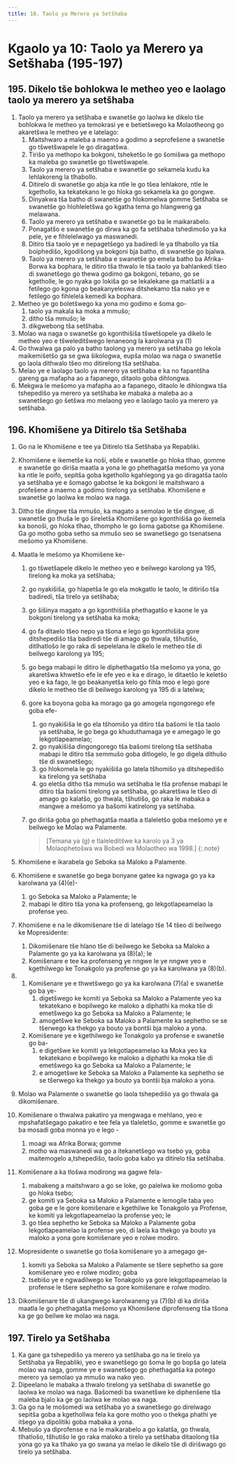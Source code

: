 ```yaml
---
title: 10. Taolo ya Merero ya Setšhaba
---
```


# Kgaolo ya 10: Taolo ya Merero ya Setšhaba (195-197)

## 195. Dikelo tše bohlokwa le metheo yeo e laolago taolo ya merero ya setšhaba

1.	Taolo ya merero ya setšhaba e swanetše go laolwa ke dikelo tše bohlokwa le metheo ya temokrasi ye e betietšwego ka Molaotheong go akaretšwa le metheo ye e latelago:
	1.	Maitshwaro a maleba a maemo a godimo a seprofešene a swanetše go tšwetšwapele le go diragatšwa.
	1.	Tirišo ya methopo ka bokgoni, tsheketšo le go šomišwa ga methopo ka maleba go swanetše go tšwetšwapele.
	1.	Taolo ya merero ya setšhaba e swanetše go sekamela kudu ka lehlakoreng la tlhabollo.
	1.	Ditirelo di swanetše go abja ka ntle le go tšea lehlakore, ntle le kgethollo, ka tekatekano le go hloka go sekamela ka go gongwe.
	1.	Dinyakwa tša batho di swanetše go hlokomelwa gomme Setšhaba se swanetše go hlohleletšwa go kgatha tema go hlangweng ga melawana.
	1.	Taolo ya merero ya setšhaba e swanetše go ba le maikarabelo.
	1.	Ponagatšo e swanetše go dirwa ka go fa setšhaba tshedimošo ya ka pele, ye e fihlelelwago ya maswanedi.
	1.	Ditiro tša taolo ye e nepagetšego ya badiredi le ya tlhabollo ya tša boiphedišo, kgodišong ya bokgoni bja batho, di swanetše go bjalwa.
	1.	Taolo ya merero ya setšhaba e swanetše go emela batho ba Afrika-Borwa ka bophara, le ditiro tša thwalo le tša taolo ya bahlankedi tšeo di swanetšego go thewa godimo ga bokgoni, tebano, go se kgetholle, le go nyaka go lokiša go se lekalekane ga matšatši a a fetilego go kgona go beakanyeleswa ditshekamo tša nako ye e fetilego go fihlelela kemedi ka bophara.
2.	Metheo ye go boletšwego ka yona mo godimo e šoma go-
	1.	taolo ya makala ka moka a mmušo;
	1.	ditho tša mmušo; le
	1.	dikgwebong tša setšhaba.
3.	Molao wa naga o swanetše go kgonthišiša tšwetšopele ya dikelo le metheo yeo e tšweleditšwego lenaneong la karolwana ya (1)
4.	Go thwalwa ga palo ya batho taolong ya merero ya setšhaba go lekola maikemišetšo ga se gwa šikologwa, eupša molao wa naga o swanetše go laola dithwalo tšeo mo ditirelong tša setšhaba.
5.	Melao ye e laolago taolo ya merero ya setšhaba e ka no fapantšha gareng ga mafapha ao a fapanego, ditaolo goba dihlongwa.
6.	Mekgwa le mešomo ya mafapha ao a fapanego, ditaolo le dihlongwa tša tshepedišo ya merero ya setšhaba ke mabaka a maleba ao a swanetšego go šetšwa mo melaong yeo e laolago taolo ya merero ya setšhaba.

## 196. Khomišene ya Ditirelo tša Setšhaba

1.	Go na le Khomišene e tee ya Ditirelo tša Setšhaba ya Repabliki.
2.	Khomišene e ikemetše ka noši, ebile e swanetše go hloka tlhao, gomme e swanetše go diriša maatla a yona le go phethagatša mešomo ya yona ka ntle le poifo, sepitša goba kgethollo kgahlegong ya go diragatša taolo ya setšhaba ye e šomago gabotse le ka bokgoni le maitshwaro a profešene a maemo a godimo tirelong ya setšhaba. Khomišene e swanetše go laolwa ke molao wa naga.
3.	Ditho tše dingwe tša mmušo, ka magato a semolao le tše dingwe, di swanetše go thuša le go šireletša Khomišene go kgonthišiša go ikemela ka bonoši, go hloka tlhao, tlhompho le go šoma gabotse ga Khomišene. Ga go motho goba setho sa mmušo seo se swanetšego go tsenatsena mešomo ya Khomišene.
4.	Maatla le mešomo ya Khomišene ke-
	1.	go tšwetšapele dikelo le metheo yeo e beilwego karolong ya 195, tirelong ka moka ya setšhaba;
	1.	go nyakišiša, go hlapetša le go ela mokgatlo le taolo, le ditirišo tša badiredi, tša tirelo ya setšhaba;
	1.	go šišinya magato a go kgonthišiša phethagatšo e kaone le ya bokgoni tirelong ya setšhaba ka moka;
	1.	go fa ditaelo tšeo nepo ya tšona e lego go kgonthišiša gore ditshepedišo tša badiredi tše di amago go thwala, tšhutišo, ditlhatlošo le go raka di sepelelana le dikelo le metheo tše di beilwego karolong ya 195;
	1.	go bega mabapi le ditiro le diphethagatšo tša mešomo ya yona, go akaretšwa khwetšo efe le efe yeo e ka e dirago, le ditaetšo le keletšo yeo e ka fago, le go beakanyetša kelo go fihla moo e lego gore dikelo le metheo tše di beilwego karolong ya 195 di a latelwa;
	1.	gore ka boyona goba ka morago ga go amogela ngongorego efe goba efe-
		1.	go nyakišiša le go ela tšhomišo ya ditiro tša bašomi le tša taolo ya setšhaba, le go bega go khuduthamaga ye e amegago le go lekgotlapeamelao;
		1.	go nyakišiša dingongorego tša bašomi tirelong tša setšhaba mabapi le ditiro tša semmušo goba ditlogelo, le go digela dithušo tše di swanetšego;
		1.	go hlokomela le go nyakišiša go latela tšhomišo ya ditshepedišo ka tirelong ya setšhaba
		1.	go eletša ditho tša mmušo wa setšhaba le tša profense mabapi le ditiro tša bašomi tirelong ya setšhaba, go akaretšwa le tšeo di amago go kalatšo, go thwala, tšhutišo, go raka le mabaka a mangwe a mešomo ya bašomi katirelong ya setšhaba.
	1.	go diriša goba go phethagatša maatla a tlaleletšo goba mešomo ye e beilwego ke Molao wa Palamente.

		> [Temana ya (g) e tlaleleditšwe ka karolo ya 3 ya Molaophetošwa wa Bobedi wa Molaotheo wa 1998.]
		{:.note}

5.	Khomišene e ikarabela go Seboka sa Maloko a Palamente.
6.	Khomišene e swanetše go bega bonyane gatee ka ngwaga go ya ka karolwana ya (4)(e)-
	1.	go Seboka sa Maloko a Palamente; le
	1.	mabapi le ditiro tša yona ka profenseng, go lekgotlapeamelao la profense yeo.
7.	Khomišene e na le dikomišenare tše di latelago tše 14 tšeo di beilwego ke Mopresidente:
	1.	Dikomišenare tše hlano tše di beilwego ke Seboka sa Maloko a Palamente go ya ka karolwana ya (8)(a); le
	1.	Komišenare e tee ka profenseng ye nngwe le ye nngwe yeo e kgethilwego ke Tonakgolo ya profense go ya ka karolwana ya (8)(b).
8.	
	1.	Komišenare ye e thwetšwego go ya ka karolwana (7)(a) e swanetše go ba ye-
		1.	digetšwego ke komiti ya Seboka sa Maloko a Palamente yeo ka tekatekano e bopilwego ke maloko a diphathi ka moka tše di emetšwego ka go Seboka sa Maloko a Palamente; le
		1.	amogetšwe ke Seboka sa Maloko a Palamente ka sephetho se se tšerwego ka thekgo ya bouto ya bontši bja maloko a yona.
	1.	Komišenare ye e kgethilwego ke Tonakgolo ya profense e swanetše go ba-
		1.	e digetšwe ke komiti ya lekgotlapeamelao ka Moka yeo ka tekatekano e bopilwego ke maloko a diphathi ka moka tše di emetšwego ka go Seboka sa Maloko a Palamente; le
		1.	e amogetšwe ke Seboka sa Maloko a Palamente ka sephetho se se tšerwego ka thekgo ya bouto ya bontši bja maloko a yona.
9.	Molao wa Palamente o swanetše go laola tshepedišo ya go thwala ga dikomišenare.
10.	Komišenare o thwalwa pakatiro ya mengwaga e mehlano, yeo e mpshafatšegago pakatiro e tee fela ya tlaleletšo, gomme e swanetše go ba mosadi goba monna yo e lego -
	1.	moagi wa Afrika Borwa; gomme
	1.	motho wa maswanedi wa go a itekanetšego wa tsebo ya, goba maitemogelo a,tshepedišo, taolo goba kabo ya ditirelo tša setšhaba.
11.	Komišenare a ka tlošwa modirong wa gagwe fela-
	1.	mabakeng a maitshwaro a go se loke, go palelwa ke mošomo goba go hloka tsebo;
	1.	ge komiti ya Seboka sa Maloko a Palamente e lemogile taba yeo goba ge e le gore komišenare e kgethilwe ke Tonakgolo ya Profense, ke komiti ya lekgotlapeamelao la profense yeo; le
	1.	go tšea sephetho ke Seboka sa Maloko a Palamente goba lekgotlapeamelao la profense yeo, di laela ka thekgo ya bouto ya maloko a yona gore komišenare yeo e rolwe modiro.
12.	Mopresidente o swanetše go tloša komišenare yo a amegago ge-
	1.	komiti ya Seboka sa Maloko a Palamente se tšere sephetho sa gore komišenare yeo e rolwe modiro; goba
	1.	tsebišo ye e ngwadilwego ke Tonakgolo ya gore lekgotlapeamelao la profense le tšere sephetho sa gore komišenare e rolwe modiro.
13.	Dikomišenare tše di ukangwego karolwaneng ya (7)(b) di ka diriša maatla le go phethagatša mešomo ya Khomišene diprofenseng tša tšona ka ge go beilwe ke molao wa naga.

## 197. Tirelo ya Setšhaba

1.	Ka gare ga tshepedišo ya merero ya setšhaba go na le tirelo ya Setšhaba ya Repabliki, yeo e swanetšego go šoma le go bopša go latela molao wa naga, gomme ye e swanetšego go phethagatša ka potego merero ya semolao ya mmušo wa nako yeo.
2.	Dipeelano le mabaka a thwalo tirelong ya setšhaba di swanetše go laolwa ke molao wa naga. Bašomedi ba swanetšwe ke diphenšene tša maleba bjalo ka ge go laolwa ke molao wa naga.
3.	Ga go na le mošomedi wa setšhaba yo a swanetšego go direlwago sepitša goba a kgethollwa fela ka gore motho yoo o thekga phathi ye itšego ya dipolitiki goba mabaka a yona.
4.	Mebušo ya diprofense e na le maikarabelo a go kalatša, go thwala, tlhatlošo, tšhutišo le go raka maloko a tirelo ya setšhaba ditaolong tša yona go ya ka tlhako ya go swana ya melao le dikelo tše di dirišwago go tirelo ya setšhaba.